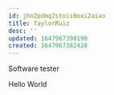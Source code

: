 ```yaml
---
id: jhn2pdmq7stoii0oxi2aiao
title: TaylorRuiz
desc: ''
updated: 1647967398190
created: 1647967382428
---
```


Software tester

Hello World
